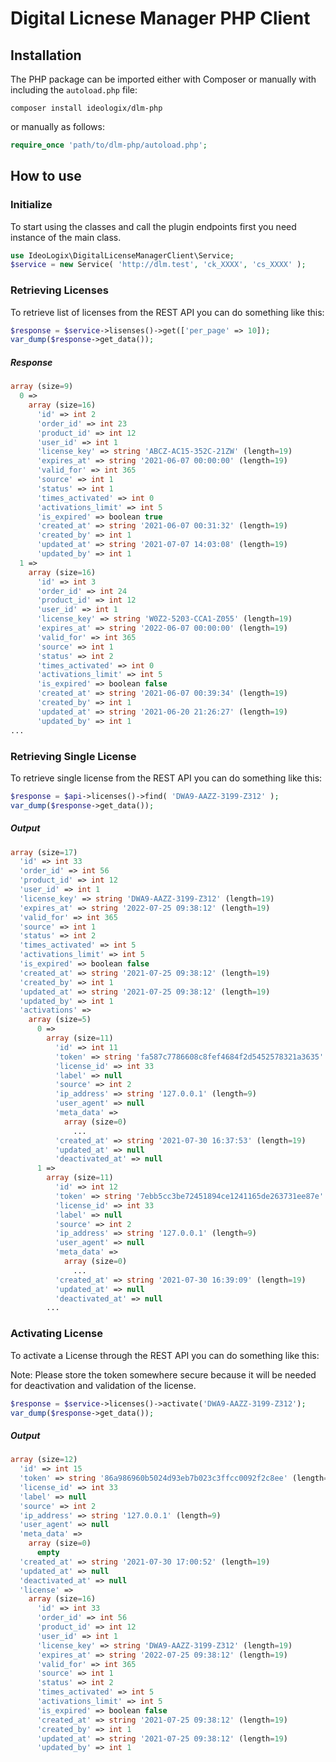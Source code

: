 # Digital Licnese Manager PHP Client


## Installation

The PHP package can be imported either with Composer or manually with including the `autoload.php` file:

```shell
composer install ideologix/dlm-php
```

or manually as follows:

```php
require_once 'path/to/dlm-php/autoload.php';
```

## How to use


### Initialize

To start using the classes and call the plugin endpoints first you need instance of the main class.

```php
use IdeoLogix\DigitalLicenseManagerClient\Service;
$service = new Service( 'http://dlm.test', 'ck_XXXX', 'cs_XXXX' );
```

### Retrieving Licenses

To retrieve list of licenses from the REST API you can do something like this:

```php
$response = $service->lisenses()->get(['per_page' => 10]);
var_dump($response->get_data());
```

##### Response

```php
array (size=9)
  0 => 
    array (size=16)
      'id' => int 2
      'order_id' => int 23
      'product_id' => int 12
      'user_id' => int 1
      'license_key' => string 'ABCZ-AC15-352C-21ZW' (length=19)
      'expires_at' => string '2021-06-07 00:00:00' (length=19)
      'valid_for' => int 365
      'source' => int 1
      'status' => int 1
      'times_activated' => int 0
      'activations_limit' => int 5
      'is_expired' => boolean true
      'created_at' => string '2021-06-07 00:31:32' (length=19)
      'created_by' => int 1
      'updated_at' => string '2021-07-07 14:03:08' (length=19)
      'updated_by' => int 1
  1 => 
    array (size=16)
      'id' => int 3
      'order_id' => int 24
      'product_id' => int 12
      'user_id' => int 1
      'license_key' => string 'W0Z2-5203-CCA1-Z055' (length=19)
      'expires_at' => string '2022-06-07 00:00:00' (length=19)
      'valid_for' => int 365
      'source' => int 1
      'status' => int 2
      'times_activated' => int 0
      'activations_limit' => int 5
      'is_expired' => boolean false
      'created_at' => string '2021-06-07 00:39:34' (length=19)
      'created_by' => int 1
      'updated_at' => string '2021-06-20 21:26:27' (length=19)
      'updated_by' => int 1
...
```

### Retrieving Single License

To retrieve single license from the REST API you can do something like this:

```php
$response = $api->licenses()->find( 'DWA9-AAZZ-3199-Z312' );
var_dump($response->get_data());
```

##### Output

```php
array (size=17)
  'id' => int 33
  'order_id' => int 56
  'product_id' => int 12
  'user_id' => int 1
  'license_key' => string 'DWA9-AAZZ-3199-Z312' (length=19)
  'expires_at' => string '2022-07-25 09:38:12' (length=19)
  'valid_for' => int 365
  'source' => int 1
  'status' => int 2
  'times_activated' => int 5
  'activations_limit' => int 5
  'is_expired' => boolean false
  'created_at' => string '2021-07-25 09:38:12' (length=19)
  'created_by' => int 1
  'updated_at' => string '2021-07-25 09:38:12' (length=19)
  'updated_by' => int 1
  'activations' => 
    array (size=5)
      0 => 
        array (size=11)
          'id' => int 11
          'token' => string 'fa587c7786608c8fef4684f2d5452578321a3635' (length=40)
          'license_id' => int 33
          'label' => null
          'source' => int 2
          'ip_address' => string '127.0.0.1' (length=9)
          'user_agent' => null
          'meta_data' => 
            array (size=0)
              ...
          'created_at' => string '2021-07-30 16:37:53' (length=19)
          'updated_at' => null
          'deactivated_at' => null
      1 => 
        array (size=11)
          'id' => int 12
          'token' => string '7ebb5cc3be72451894ce1241165de263731ee87e' (length=40)
          'license_id' => int 33
          'label' => null
          'source' => int 2
          'ip_address' => string '127.0.0.1' (length=9)
          'user_agent' => null
          'meta_data' => 
            array (size=0)
              ...
          'created_at' => string '2021-07-30 16:39:09' (length=19)
          'updated_at' => null
          'deactivated_at' => null
        ...
```

### Activating License

To activate a License through the REST API you can do something like this:

Note: Please store the token somewhere secure because it will be needed for deactivation and validation of the license.

```php
$response = $service->licenses()->activate('DWA9-AAZZ-3199-Z312');
var_dump($response->get_data());
```

##### Output

```php
array (size=12)
  'id' => int 15
  'token' => string '86a986960b5024d93eb7b023c3ffcc0092f2c8ee' (length=40)
  'license_id' => int 33
  'label' => null
  'source' => int 2
  'ip_address' => string '127.0.0.1' (length=9)
  'user_agent' => null
  'meta_data' => 
    array (size=0)
      empty
  'created_at' => string '2021-07-30 17:00:52' (length=19)
  'updated_at' => null
  'deactivated_at' => null
  'license' => 
    array (size=16)
      'id' => int 33
      'order_id' => int 56
      'product_id' => int 12
      'user_id' => int 1
      'license_key' => string 'DWA9-AAZZ-3199-Z312' (length=19)
      'expires_at' => string '2022-07-25 09:38:12' (length=19)
      'valid_for' => int 365
      'source' => int 1
      'status' => int 2
      'times_activated' => int 5
      'activations_limit' => int 5
      'is_expired' => boolean false
      'created_at' => string '2021-07-25 09:38:12' (length=19)
      'created_by' => int 1
      'updated_at' => string '2021-07-25 09:38:12' (length=19)
      'updated_by' => int 1
```
